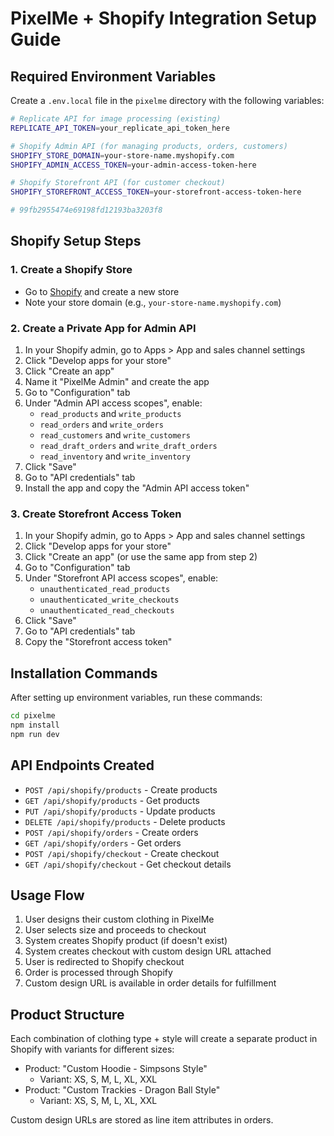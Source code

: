 # PixelMe + Shopify Integration Setup Guide

## Required Environment Variables

Create a `.env.local` file in the `pixelme` directory with the following variables:

```bash
# Replicate API for image processing (existing)
REPLICATE_API_TOKEN=your_replicate_api_token_here

# Shopify Admin API (for managing products, orders, customers)
SHOPIFY_STORE_DOMAIN=your-store-name.myshopify.com
SHOPIFY_ADMIN_ACCESS_TOKEN=your-admin-access-token-here

# Shopify Storefront API (for customer checkout)
SHOPIFY_STOREFRONT_ACCESS_TOKEN=your-storefront-access-token-here

# 99fb2955474e69198fd12193ba3203f8
```

## Shopify Setup Steps

### 1. Create a Shopify Store
- Go to [Shopify](https://www.shopify.com/) and create a new store
- Note your store domain (e.g., `your-store-name.myshopify.com`)

### 2. Create a Private App for Admin API
1. In your Shopify admin, go to Apps > App and sales channel settings
2. Click "Develop apps for your store"
3. Click "Create an app"
4. Name it "PixelMe Admin" and create the app
5. Go to "Configuration" tab
6. Under "Admin API access scopes", enable:
   - `read_products` and `write_products`
   - `read_orders` and `write_orders`
   - `read_customers` and `write_customers`
   - `read_draft_orders` and `write_draft_orders`
   - `read_inventory` and `write_inventory`
7. Click "Save"
8. Go to "API credentials" tab
9. Install the app and copy the "Admin API access token"

### 3. Create Storefront Access Token
1. In your Shopify admin, go to Apps > App and sales channel settings
2. Click "Develop apps for your store"
3. Click "Create an app" (or use the same app from step 2)
4. Go to "Configuration" tab
5. Under "Storefront API access scopes", enable:
   - `unauthenticated_read_products`
   - `unauthenticated_write_checkouts`
   - `unauthenticated_read_checkouts`
6. Click "Save"
7. Go to "API credentials" tab
8. Copy the "Storefront access token"

## Installation Commands

After setting up environment variables, run these commands:

```bash
cd pixelme
npm install
npm run dev
```

## API Endpoints Created

- `POST /api/shopify/products` - Create products
- `GET /api/shopify/products` - Get products
- `PUT /api/shopify/products` - Update products
- `DELETE /api/shopify/products` - Delete products
- `POST /api/shopify/orders` - Create orders
- `GET /api/shopify/orders` - Get orders
- `POST /api/shopify/checkout` - Create checkout
- `GET /api/shopify/checkout` - Get checkout details

## Usage Flow

1. User designs their custom clothing in PixelMe
2. User selects size and proceeds to checkout
3. System creates Shopify product (if doesn't exist)
4. System creates checkout with custom design URL attached
5. User is redirected to Shopify checkout
6. Order is processed through Shopify
7. Custom design URL is available in order details for fulfillment

## Product Structure

Each combination of clothing type + style will create a separate product in Shopify with variants for different sizes:

- Product: "Custom Hoodie - Simpsons Style"
  - Variant: XS, S, M, L, XL, XXL
- Product: "Custom Trackies - Dragon Ball Style"
  - Variant: XS, S, M, L, XL, XXL

Custom design URLs are stored as line item attributes in orders. 